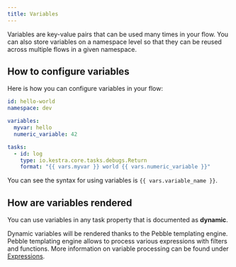 ```yaml
---
title: Variables
---
```


Variables are key-value pairs that can be used many times in your flow. You can also store variables on a namespace level so that they can be reused across multiple flows in a given namespace.

## How to configure variables

Here is how you can configure variables in your flow:

```yaml
id: hello-world
namespace: dev

variables:
  myvar: hello
  numeric_variable: 42

tasks:
  - id: log
    type: io.kestra.core.tasks.debugs.Return
    format: "{{ vars.myvar }} world {{ vars.numeric_variable }}"
```

You can see the syntax for using variables is `{{ vars.variable_name }}`.

## How are variables rendered

You can use variables in any task property that is documented as **dynamic**.

Dynamic variables will be rendered thanks to the Pebble templating engine. Pebble templating engine allows to process various expressions with filters and functions. More information on variable processing can be found under [Expressions](expression/01.index.md).


